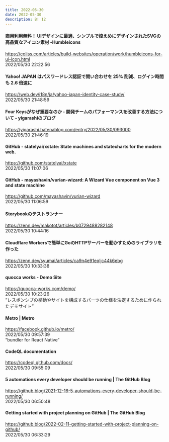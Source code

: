 ```yaml
---
title: 2022-05-30
date: 2022-05-30
description: B! 12
---
```


#### 商用利用無料！ UIデザインに最適、シンプルで控えめにデザインされたSVGの高品質なアイコン素材 -Humbleicons
https://coliss.com/articles/build-websites/operation/work/humbleicons-for-ui-icon.html<br>
2022/05/30 22:22:56<br>


#### Yahoo! JAPAN はパスワードレス認証で問い合わせを 25% 削減、ログイン時間も 2.6 倍速に
https://web.dev/i18n/ja/yahoo-japan-identity-case-study/<br>
2022/05/30 21:48:59<br>


#### Four Keysがなぜ重要なのか - 開発チームのパフォーマンスを改善する方法について - yigarashiのブログ
https://yigarashi.hatenablog.com/entry/2022/05/30/093000<br>
2022/05/30 21:46:19<br>


#### GitHub - statelyai/xstate: State machines and statecharts for the modern web.
https://github.com/statelyai/xstate<br>
2022/05/30 11:07:06<br>


#### GitHub - mayashavin/vurian-wizard: A Wizard Vue component on Vue 3 and state machine
https://github.com/mayashavin/vurian-wizard<br>
2022/05/30 11:06:59<br>


#### Storybookのテストランナー
https://zenn.dev/makotot/articles/b0729488282148<br>
2022/05/30 10:44:16<br>


#### Cloudflare Workersで簡単にGoのHTTPサーバーを動かすためのライブラリを作った
https://zenn.dev/syumai/articles/ca9n4e91eqljc44k6ebg<br>
2022/05/30 10:33:38<br>


#### quocca works - Demo Site
https://quocca-works.com/demo/<br>
2022/05/30 10:23:26<br>
“レスポンシブの挙動やサイトを構成するパーツの仕様を決定するために作られたデモサイト”


#### Metro | Metro
https://facebook.github.io/metro/<br>
2022/05/30 09:57:39<br>
“bundler for React Native”


#### CodeQL documentation
https://codeql.github.com/docs/<br>
2022/05/30 09:55:09<br>


#### 5 automations every developer should be running | The GitHub Blog
https://github.blog/2021-12-16-5-automations-every-developer-should-be-running/<br>
2022/05/30 06:50:48<br>


#### Getting started with project planning on GitHub | The GitHub Blog
https://github.blog/2022-02-11-getting-started-with-project-planning-on-github/<br>
2022/05/30 06:33:29<br>


